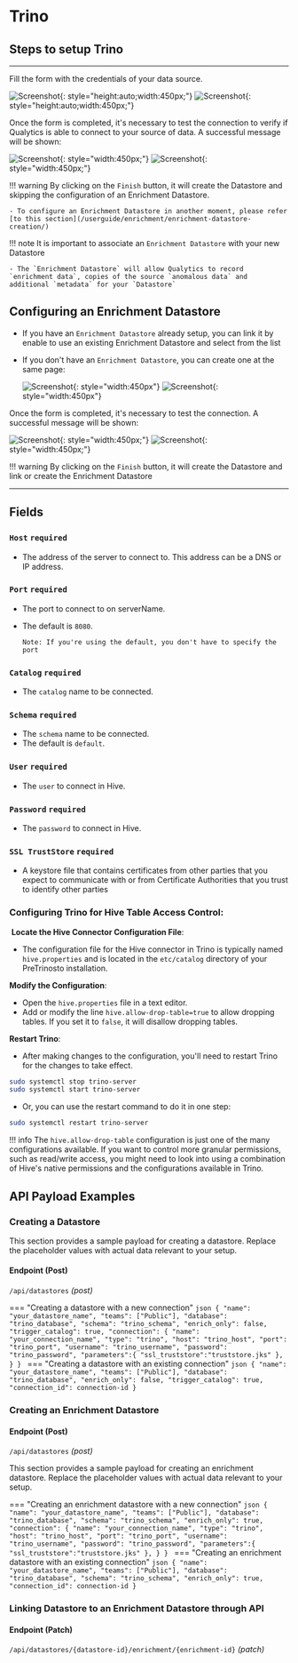 # Trino

## Steps to setup Trino

---
Fill the form with the credentials of your data source.

![Screenshot](../assets/datastores/trino/create-datastore-light.png#only-light){: style="height:auto;width:450px;"}
![Screenshot](../assets/datastores/trino/create-datastore-dark.png#only-dark){: style="height:auto;width:450px;"}

Once the form is completed, it's necessary to test the connection to verify if Qualytics is able to connect to your source of data. A successful message will be shown:

![Screenshot](../assets/datastores/test-connection/test-connection-light.png#only-light){: style="width:450px;"}
![Screenshot](../assets/datastores/test-connection/test-connection-dark.png#only-dark){: style="width:450px;"}

!!! warning 
    By clicking on the `Finish` button, it will create the Datastore and skipping the configuration of an Enrichment Datastore.

    - To configure an Enrichment Datastore in another moment, please refer [to this section](/userguide/enrichment/enrichment-datastore-creation/)

!!! note 
    It is important to associate an `Enrichment Datastore` with your new Datastore

    - The `Enrichment Datastore` will allow Qualytics to record `enrichment data`, copies of the source `anomalous data` and additional `metadata` for your `Datastore`

## Configuring an Enrichment Datastore

- If you have an `Enrichment Datastore` already setup, you can link it by enable to use an existing Enrichment Datastore and select from the list

- If you don't have an `Enrichment Datastore`, you can create one at the same page:

    ![Screenshot](../assets/enrichment/trino/create-enrichment-datastore-light.png#only-light){: style="width:450px"}
    ![Screenshot](../assets/enrichment/trino/create-enrichment-datastore-dark.png#only-dark){: style="width:450px"}

Once the form is completed, it's necessary to test the connection. A successful message will be shown:

![Screenshot](../assets/enrichment/test-connection-light.png#only-light){: style="width:450px;"}
![Screenshot](../assets/enrichment/test-connection-dark.png#only-dark){: style="width:450px;"}

!!! warning 
    By clicking on the `Finish` button, it will create the Datastore and link or create the Enrichment Datastore

---

## Fields


### `Host` <spam id='required'>`required`</spam>

* The address of the server to connect to. This address can be a DNS or IP address.

### `Port` <spam id='required'>`required`</spam>

* The port to connect to on serverName. 
* The default is `8080`. 

    `Note: If you're using the default, you don't have to specify the port`


### `Catalog` <spam id='required'>`required`</spam>

* The `catalog` name to be connected.

### `Schema` <spam id='required'>`required`</spam>

* The `schema` name to be connected.
* The default is `default`. 

### `User` <spam id='required'>`required`</spam>

* The `user` to connect in Hive.

### `Password` <spam id='required'>`required`</spam>

* The `password` to connect in Hive.

### `SSL TrustStore` <spam id='required'>`required`</spam>

* A keystore file that contains certificates from other parties that you expect to communicate with or from Certificate Authorities that you trust to identify other parties

### Configuring Trino for Hive Table Access Control:
​
**Locate the Hive Connector Configuration File**:

- The configuration file for the Hive connector in Trino is typically named `hive.properties` and is located in the `etc/catalog` directory of your PreTrinosto installation.
​

**Modify the Configuration**:

- Open the `hive.properties` file in a text editor.
- Add or modify the line `hive.allow-drop-table=true` to allow dropping tables. If you set it to `false`, it will disallow dropping tables.
​

**Restart Trino**:
- After making changes to the configuration, you'll need to restart Trino for the changes to take effect.

```bash
sudo systemctl stop trino-server
sudo systemctl start trino-server
```

- Or, you can use the restart command to do it in one step:

```bash
sudo systemctl restart trino-server
```
   
!!! info
    The `hive.allow-drop-table` configuration is just one of the many configurations available. If you want to control more granular permissions, such as read/write access, you might need to look into using a combination of Hive's native permissions and the configurations available in Trino.

## API Payload Examples

### Creating a Datastore

This section provides a sample payload for creating a datastore. Replace the placeholder values with actual data relevant to your setup.

#### Endpoint (Post)

`/api/datastores` _(post)_

=== "Creating a datastore with a new connection"
    ```json
        {
            "name": "your_datastore_name",
            "teams": ["Public"],
            "database": "trino_database",
            "schema": "trino_schema",
            "enrich_only": false,
            "trigger_catalog": true,
            "connection": {
                "name": "your_connection_name",
                "type": "trino",
                "host": "trino_host",
                "port": "trino_port",
                "username": "trino_username",
                "password": "trino_password",
                "parameters":{
                    "ssl_truststore":"truststore.jks"
                },
            }
        }
    ```
=== "Creating a datastore with an existing connection"
    ```json
        {
            "name": "your_datastore_name",
            "teams": ["Public"],
            "database": "trino_database",
            "enrich_only": false,
            "trigger_catalog": true,
            "connection_id": connection-id
        }
    ```

### Creating an Enrichment Datastore

#### Endpoint (Post)

`/api/datastores` _(post)_

This section provides a sample payload for creating an enrichment datastore. Replace the placeholder values with actual data relevant to your setup.

=== "Creating an enrichment datastore with a new connection"
    ```json
        {
            "name": "your_datastore_name",
            "teams": ["Public"],
            "database": "trino_database",
            "schema": "trino_schema",
            "enrich_only": true,
            "connection": {
                "name": "your_connection_name",
                "type": "trino",
                "host": "trino_host",
                "port": "trino_port",
                "username": "trino_username",
                "password": "trino_password",
                "parameters":{
                    "ssl_truststore":"truststore.jks"
                },
            }
        }
    ```
=== "Creating an enrichment datastore with an existing connection"
    ```json
        {
            "name": "your_datastore_name",
            "teams": ["Public"],
            "database": "trino_database",
            "schema": "trino_schema",
            "enrich_only": true,
            "connection_id": connection-id
        }
    ``` 

### Linking Datastore to an Enrichment Datastore through API

#### Endpoint (Patch)

`/api/datastores/{datastore-id}/enrichment/{enrichment-id}` _(patch)_